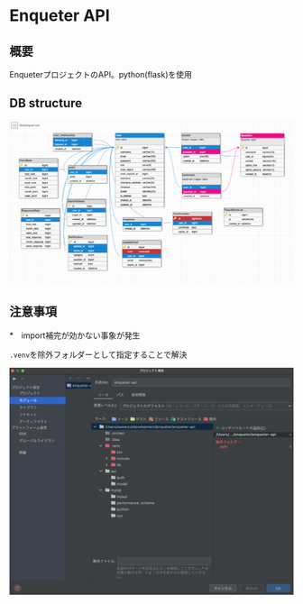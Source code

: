 # Enqueter API

## 概要
EnqueterプロジェクトのAPI。python(flask)を使用


## DB structure
![image](images/db-structure.png)


## 注意事項
*　import補完が効かない事象が発生

`.venv`を除外フォルダーとして指定することで解決

![image](images/import-problem.png)